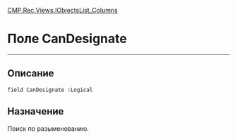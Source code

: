 ﻿---
Link: CMP.Rec.Views.IObjectsList_Columns.@CanDesignate
---

<!---  Навигация
[Имя проекта](#) :
-->
[CMP.Rec.Views.IObjectsList_Columns](Default)

# Поле CanDesignate
---

## Описание

    field CanDesignate :Logical

<!--
## Аргументы{#Args}

### Аргумент1

Описание аргумента 1
-->

## Назначение

Поиск по разыменованию.

<!--
## Пример

    CanDesignate...
-->

